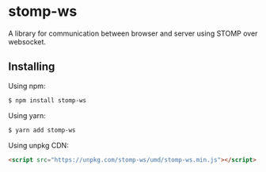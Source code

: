# stomp-ws

A library for communication between browser and server using STOMP over websocket.

## Installing

Using npm:

```bash
$ npm install stomp-ws
```

Using yarn:

```bash
$ yarn add stomp-ws
```

Using unpkg CDN:

```html
<script src="https://unpkg.com/stomp-ws/umd/stomp-ws.min.js"></script>
```
